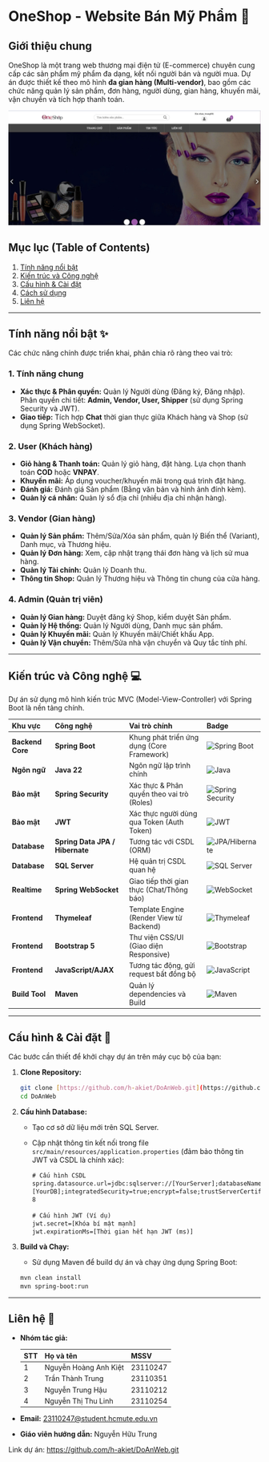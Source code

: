 # OneShop - Website Bán Mỹ Phẩm 💄

## Giới thiệu chung

OneShop là một trang web thương mại điện tử (E-commerce) chuyên cung cấp các sản phẩm mỹ phẩm đa dạng, kết nối người bán và người mua. Dự án được thiết kế theo mô hình **đa gian hàng (Multi-vendor)**, bao gồm các chức năng quản lý sản phẩm, đơn hàng, người dùng, gian hàng, khuyến mãi, vận chuyển và tích hợp thanh toán.

<p align="center">
  <img src="https://raw.githubusercontent.com/h-akiet/DoAnWeb/main/trangchu.jpg" alt="Ảnh chụp màn hình trang chủ OneShop" width="700"/>
</p>

## Mục lục (Table of Contents)

1. [Tính năng nổi bật](#tính-năng-nổi-bật-)
2. [Kiến trúc và Công nghệ](#kiến-trúc-và-công-nghệ-)
3. [Cấu hình & Cài đặt](#cài-đặt-dự-án-)
4. [Cách sử dụng](#cách-sử-dụng-)
5. [Liên hệ](#liên-hệ-)

---

## Tính năng nổi bật ✨

Các chức năng chính được triển khai, phân chia rõ ràng theo vai trò:

### 1. Tính năng chung

* **Xác thực & Phân quyền:** Quản lý Người dùng (Đăng ký, Đăng nhập). Phân quyền chi tiết: **Admin, Vendor, User, Shipper** (sử dụng Spring Security và JWT).
* **Giao tiếp:** Tích hợp **Chat** thời gian thực giữa Khách hàng và Shop (sử dụng Spring WebSocket).

### 2. User (Khách hàng)

* **Giỏ hàng & Thanh toán:** Quản lý giỏ hàng, đặt hàng. Lựa chọn thanh toán **COD** hoặc **VNPAY**.
* **Khuyến mãi:** Áp dụng voucher/khuyến mãi trong quá trình đặt hàng.
* **Đánh giá:** Đánh giá Sản phẩm (Bằng văn bản và hình ảnh đính kèm).
* **Quản lý cá nhân:** Quản lý sổ địa chỉ (nhiều địa chỉ nhận hàng).

### 3. Vendor (Gian hàng)

* **Quản lý Sản phẩm:** Thêm/Sửa/Xóa sản phẩm, quản lý Biến thể (Variant), Danh mục, và Thương hiệu.
* **Quản lý Đơn hàng:** Xem, cập nhật trạng thái đơn hàng và lịch sử mua hàng.
* **Quản lý Tài chính:** Quản lý Doanh thu.
* **Thông tin Shop:** Quản lý Thương hiệu và Thông tin chung của cửa hàng.

### 4. Admin (Quản trị viên)

* **Quản lý Gian hàng:** Duyệt đăng ký Shop, kiểm duyệt Sản phẩm.
* **Quản lý Hệ thống:** Quản lý Người dùng, Danh mục sản phẩm.
* **Quản lý Khuyến mãi:** Quản lý Khuyến mãi/Chiết khấu App.
* **Quản lý Vận chuyển:** Thêm/Sửa nhà vận chuyển và Quy tắc tính phí.

---

## Kiến trúc và Công nghệ 💻

Dự án sử dụng mô hình kiến trúc MVC (Model-View-Controller) với Spring Boot là nền tảng chính.

| Khu vực | Công nghệ | Vai trò chính | Badge |
| :--- | :--- | :--- | :--- |
| **Backend Core** | **Spring Boot** | Khung phát triển ứng dụng (Core Framework) | ![Spring Boot](https://img.shields.io/badge/Spring_Boot-3.4.x-green?style=flat-square&logo=spring-boot) |
| **Ngôn ngữ** | **Java 22** | Ngôn ngữ lập trình chính | ![Java](https://img.shields.io/badge/Java-22-orange?style=flat-square&logo=openjdk) |
| **Bảo mật** | **Spring Security** | Xác thực & Phân quyền theo vai trò (Roles) | ![Spring Security](https://img.shields.io/badge/Spring_Security-6.x-blue?style=flat-square&logo=spring-security) |
| **Bảo mật** | **JWT** | Xác thực người dùng qua Token (Auth Token) | ![JWT](https://img.shields.io/badge/JWT-black?style=flat-square&logo=jsonwebtokens) |
| **Database** | **Spring Data JPA / Hibernate** | Tương tác với CSDL (ORM) | ![JPA/Hibernate](https://img.shields.io/badge/JPA_/_Hibernate-orange?style=flat-square) |
| **Database** | **SQL Server** | Hệ quản trị CSDL quan hệ | ![SQL Server](https://img.shields.io/badge/SQL_Server-CC2927?style=flat-square&logo=microsoft-sql-server&logoColor=white) |
| **Realtime** | **Spring WebSocket** | Giao tiếp thời gian thực (Chat/Thông báo) | ![WebSocket](https://img.shields.io/badge/WebSocket-blue?style=flat-square&logo=websocket) |
| **Frontend** | **Thymeleaf** | Template Engine (Render View từ Backend) | ![Thymeleaf](https://img.shields.io/badge/Thymeleaf-E04E00?style=flat-square&logo=thymeleaf) |
| **Frontend** | **Bootstrap 5** | Thư viện CSS/UI (Giao diện Responsive) | ![Bootstrap](https://img.shields.io/badge/Bootstrap-5.3-7952B3?style=flat-square&logo=bootstrap&logoColor=white) |
| **Frontend** | **JavaScript/AJAX** | Tương tác động, gửi request bất đồng bộ | ![JavaScript](https://img.shields.io/badge/JavaScript-ES6+-yellow?style=flat-square&logo=javascript&logoColor=black) |
| **Build Tool** | **Maven** | Quản lý dependencies và Build | ![Maven](https://img.shields.io/badge/Maven-C71A36?style=flat-square&logo=apache-maven&logoColor=white) |

---

## Cấu hình & Cài đặt 🔧

Các bước cần thiết để khởi chạy dự án trên máy cục bộ của bạn:

1.  **Clone Repository:**

    ```bash
    git clone [https://github.com/h-akiet/DoAnWeb.git](https://github.com/h-akiet/DoAnWeb.git)
    cd DoAnWeb
    ```

2.  **Cấu hình Database:**

    * Tạo cơ sở dữ liệu mới trên SQL Server.
    * Cập nhật thông tin kết nối trong file `src/main/resources/application.properties` (đảm bảo thông tin JWT và CSDL là chính xác):

        ```properties
        # Cấu hình CSDL
        spring.datasource.url=jdbc:sqlserver://[YourServer];databaseName=[YourDB];integratedSecurity=true;encrypt=false;trustServerCertificate=true;characterEncoding=UTF-8
       
        # Cấu hình JWT (Ví dụ)
        jwt.secret=[Khóa bí mật mạnh]
        jwt.expirationMs=[Thời gian hết hạn JWT (ms)]
        ```

3.  **Build và Chạy:**

    * Sử dụng Maven để build dự án và chạy ứng dụng Spring Boot:

    ```bash
    mvn clean install
    mvn spring-boot:run
    ```

---

## Liên hệ 📧

* **Nhóm tác giả:**

  | STT | Họ và tên              | MSSV     |
  |-----|------------------------|----------|
  | 1   | Nguyễn Hoàng Anh Kiệt  | 23110247 |
  | 2   | Trần Thành Trung       | 23110351 |
  | 3   | Nguyễn Trung Hậu       | 23110212 |
  | 4   | Nguyễn Thị Thu Linh    | 23110254 |
* **Email:** 23110247@student.hcmute.edu.vn
* **Giáo viên hướng dẫn:** Nguyễn Hữu Trung

Link dự án: <https://github.com/h-akiet/DoAnWeb.git>
```eof
